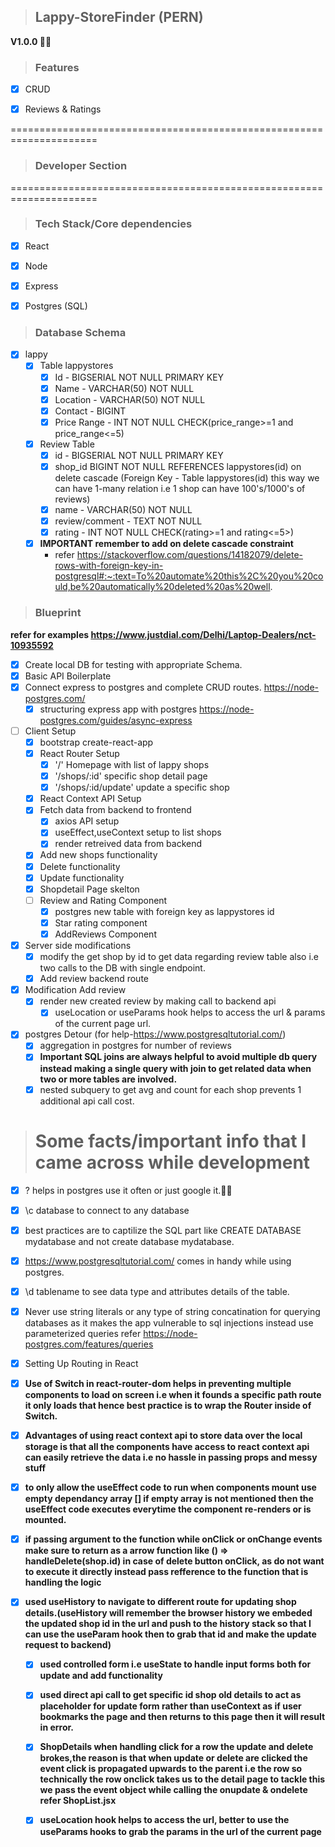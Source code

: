 > ## Lappy-StoreFinder (PERN)


****V1.0.0 🎉🎉****



> ### Features

- [x] CRUD 
- [x] Reviews & Ratings


=====================================================================

> ### Developer Section

=====================================================================

> ### Tech Stack/Core dependencies

- [x] React
- [x] Node
- [x] Express
- [x] Postgres (SQL)



> ### Database Schema
- [x] lappy
  - [x] Table lappystores
    - [x] Id - BIGSERIAL NOT NULL PRIMARY KEY
    - [x] Name - VARCHAR(50) NOT NULL
    - [x] Location - VARCHAR(50) NOT NULL
    - [x] Contact - BIGINT
    - [x] Price Range - INT NOT NULL CHECK(price_range>=1 and price_range<=5)
  - [x] Review Table
    - [x] id - BIGSERIAL NOT NULL PRIMARY KEY
    - [x] shop_id BIGINT NOT NULL REFERENCES lappystores(id) on delete cascade (Foreign Key - Table lappystores(id) this way we can have 1-many relation i.e 1 shop can have 100's/1000's of reviews) 
    - [x] name - VARCHAR(50) NOT NULL
    - [x] review/comment - TEXT NOT NULL
    - [x] rating - INT NOT NULL CHECK(rating>=1 and rating<=5>)
  - [x] **IMPORTANT remember to add on delete cascade constraint**
    - refer https://stackoverflow.com/questions/14182079/delete-rows-with-foreign-key-in-postgresql#:~:text=To%20automate%20this%2C%20you%20could,be%20automatically%20deleted%20as%20well.

> ### Blueprint

****refer for examples https://www.justdial.com/Delhi/Laptop-Dealers/nct-10935592****

- [x] Create local DB for testing with appropriate Schema.
- [x] Basic API Boilerplate
- [x] Connect express to postgres and complete CRUD routes. https://node-postgres.com/
  - [x] structuring express app with postgres https://node-postgres.com/guides/async-express
- [ ] Client Setup
  - [x] bootstrap create-react-app
  - [x] React Router Setup
      - [x] '/' Homepage with list of lappy shops
      - [x] '/shops/:id' specific shop detail page
      - [x] '/shops/:id/update' update a specific shop 
  - [x] React Context API Setup 
  - [x] Fetch data from backend to frontend
    - [x] axios API setup
    - [x] useEffect,useContext setup to list shops
    - [x] render retreived data from backend
  - [x] Add new shops functionality
  - [x] Delete functionality
  - [x] Update functionality
  - [x] Shopdetail Page skelton  
  - [ ] Review and Rating Component
    - [x] postgres new table with foreign key as lappystores id
    - [x] Star rating component
    - [x] AddReviews Component
- [x] Server side modifications
  - [x] modify the get shop by id to get data regarding review table also i.e two calls to the DB with single endpoint.
  - [x] Add review backend route
- [x] Modification Add review
  - [x] render new created review by making call to backend api
    - [x] useLocation or useParams hook helps to access the url & params of the current page url.
- [x] postgres Detour (for help-https://www.postgresqltutorial.com/)
   - [x] aggregation in postgres for number of reviews
   - [x] **Important SQL joins are always helpful to avoid multiple db query instead making a single query with join to get related data when two or more tables are involved.** 
   - [x] nested subquery to get avg and count for each shop prevents 1 additional api call cost.

> # Some facts/important info that I came across while development

- [x] \? helps in postgres use it often or just google it.🐱‍🚀
- [x] \c database to connect to any database
- [x] best practices are to captilize the SQL part like CREATE DATABASE mydatabase and not create database mydatabase.
- [x] https://www.postgresqltutorial.com/ comes in handy while using postgres.
- [x] \d tablename to see data type and attributes details of the table.
- [x] Never use string literals or any type of string concatination for querying databases as it makes the app vulnerable to sql injections instead use parameterized queries refer https://node-postgres.com/features/queries
- [x] Setting Up Routing in React
- [x] **Use of Switch in react-router-dom helps in preventing multiple components to load on screen i.e when it founds a specific path route it only loads that hence best practice is to wrap the Router inside of Switch.**

- [x] **Advantages of using react context api to store data over the local storage is that all the components have access to react context api can easily retrieve the data i.e no hassle in passing props and messy stuff**

- [x] **to only allow the useEffect code to run when components mount use empty dependancy array [] if empty array is not mentioned then the useEffect code executes everytime the component re-renders or is mounted.**

- [x] **if passing argument to the function while onClick or onChange events make sure to return as  a arrow function like
() => handleDelete(shop.id) in case of delete button onClick, as do not want to execute it directly instead pass refference to the function that is handling the logic**

- [x] **used useHistory to navigate to different route for updating shop details.(useHistory will remember the browser history we embeded the updated shop id in the url and push to the history stack so that I can use the useParam hook then to grab that id and make the update request to backend)**
    - [x] **used controlled form i.e useState to handle input forms both for update and add functionality**
    - [x] **used direct api call to get specific id shop old details to act as placeholder for update form rather than useContext as if user bookmarks the page and then returns to this page then it will result in error.**
  
  - [x] **ShopDetails when handling click for a row the update and delete brokes,the reason is that when update or delete are clicked the event click is propagated upwards to the parent i.e the row so technically the row onclick takes us to the detail page to tackle this we pass  the event object while calling the onupdate & ondelete refer ShopList.jsx**

  - [x] **useLocation hook helps to access the url, better to use the useParams hooks to grab the params in the url of the current page**
